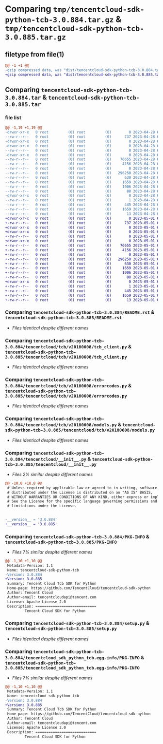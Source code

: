 # Comparing `tmp/tencentcloud-sdk-python-tcb-3.0.884.tar.gz` & `tmp/tencentcloud-sdk-python-tcb-3.0.885.tar.gz`

## filetype from file(1)

```diff
@@ -1 +1 @@
-gzip compressed data, was "dist/tencentcloud-sdk-python-tcb-3.0.884.tar", last modified: Fri Apr 28 02:39:42 2023, max compression
+gzip compressed data, was "dist/tencentcloud-sdk-python-tcb-3.0.885.tar", last modified: Mon May  1 00:50:58 2023, max compression
```

## Comparing `tencentcloud-sdk-python-tcb-3.0.884.tar` & `tencentcloud-sdk-python-tcb-3.0.885.tar`

### file list

```diff
@@ -1,19 +1,19 @@
-drwxr-xr-x   0 root         (0) root         (0)        0 2023-04-28 02:39:42.000000 tencentcloud-sdk-python-tcb-3.0.884/
--rw-r--r--   0 root         (0) root         (0)      737 2023-04-28 02:39:42.000000 tencentcloud-sdk-python-tcb-3.0.884/README.rst
-drwxr-xr-x   0 root         (0) root         (0)        0 2023-04-28 02:39:42.000000 tencentcloud-sdk-python-tcb-3.0.884/tencentcloud/
-drwxr-xr-x   0 root         (0) root         (0)        0 2023-04-28 02:39:42.000000 tencentcloud-sdk-python-tcb-3.0.884/tencentcloud/tcb/
--rw-r--r--   0 root         (0) root         (0)        0 2023-04-28 02:39:42.000000 tencentcloud-sdk-python-tcb-3.0.884/tencentcloud/tcb/__init__.py
-drwxr-xr-x   0 root         (0) root         (0)        0 2023-04-28 02:39:42.000000 tencentcloud-sdk-python-tcb-3.0.884/tencentcloud/tcb/v20180608/
--rw-r--r--   0 root         (0) root         (0)    76655 2023-04-28 02:39:42.000000 tencentcloud-sdk-python-tcb-3.0.884/tencentcloud/tcb/v20180608/tcb_client.py
--rw-r--r--   0 root         (0) root         (0)     4156 2023-04-28 02:39:42.000000 tencentcloud-sdk-python-tcb-3.0.884/tencentcloud/tcb/v20180608/errorcodes.py
--rw-r--r--   0 root         (0) root         (0)        0 2023-04-28 02:39:42.000000 tencentcloud-sdk-python-tcb-3.0.884/tencentcloud/tcb/v20180608/__init__.py
--rw-r--r--   0 root         (0) root         (0)   296250 2023-04-28 02:39:42.000000 tencentcloud-sdk-python-tcb-3.0.884/tencentcloud/tcb/v20180608/models.py
--rw-r--r--   0 root         (0) root         (0)      630 2023-04-28 02:39:42.000000 tencentcloud-sdk-python-tcb-3.0.884/tencentcloud/__init__.py
--rw-r--r--   0 root         (0) root         (0)     1659 2023-04-28 02:39:42.000000 tencentcloud-sdk-python-tcb-3.0.884/PKG-INFO
--rw-r--r--   0 root         (0) root         (0)     1006 2023-04-28 02:39:42.000000 tencentcloud-sdk-python-tcb-3.0.884/setup.py
--rw-r--r--   0 root         (0) root         (0)       88 2023-04-28 02:39:42.000000 tencentcloud-sdk-python-tcb-3.0.884/setup.cfg
-drwxr-xr-x   0 root         (0) root         (0)        0 2023-04-28 02:39:42.000000 tencentcloud-sdk-python-tcb-3.0.884/tencentcloud_sdk_python_tcb.egg-info/
--rw-r--r--   0 root         (0) root         (0)        1 2023-04-28 02:39:42.000000 tencentcloud-sdk-python-tcb-3.0.884/tencentcloud_sdk_python_tcb.egg-info/dependency_links.txt
--rw-r--r--   0 root         (0) root         (0)      445 2023-04-28 02:39:42.000000 tencentcloud-sdk-python-tcb-3.0.884/tencentcloud_sdk_python_tcb.egg-info/SOURCES.txt
--rw-r--r--   0 root         (0) root         (0)     1659 2023-04-28 02:39:42.000000 tencentcloud-sdk-python-tcb-3.0.884/tencentcloud_sdk_python_tcb.egg-info/PKG-INFO
--rw-r--r--   0 root         (0) root         (0)       13 2023-04-28 02:39:42.000000 tencentcloud-sdk-python-tcb-3.0.884/tencentcloud_sdk_python_tcb.egg-info/top_level.txt
+drwxr-xr-x   0 root         (0) root         (0)        0 2023-05-01 00:50:58.000000 tencentcloud-sdk-python-tcb-3.0.885/
+-rw-r--r--   0 root         (0) root         (0)      737 2023-05-01 00:50:58.000000 tencentcloud-sdk-python-tcb-3.0.885/README.rst
+drwxr-xr-x   0 root         (0) root         (0)        0 2023-05-01 00:50:58.000000 tencentcloud-sdk-python-tcb-3.0.885/tencentcloud/
+drwxr-xr-x   0 root         (0) root         (0)        0 2023-05-01 00:50:58.000000 tencentcloud-sdk-python-tcb-3.0.885/tencentcloud/tcb/
+-rw-r--r--   0 root         (0) root         (0)        0 2023-05-01 00:50:58.000000 tencentcloud-sdk-python-tcb-3.0.885/tencentcloud/tcb/__init__.py
+drwxr-xr-x   0 root         (0) root         (0)        0 2023-05-01 00:50:58.000000 tencentcloud-sdk-python-tcb-3.0.885/tencentcloud/tcb/v20180608/
+-rw-r--r--   0 root         (0) root         (0)    76655 2023-05-01 00:50:58.000000 tencentcloud-sdk-python-tcb-3.0.885/tencentcloud/tcb/v20180608/tcb_client.py
+-rw-r--r--   0 root         (0) root         (0)     4156 2023-05-01 00:50:58.000000 tencentcloud-sdk-python-tcb-3.0.885/tencentcloud/tcb/v20180608/errorcodes.py
+-rw-r--r--   0 root         (0) root         (0)        0 2023-05-01 00:50:58.000000 tencentcloud-sdk-python-tcb-3.0.885/tencentcloud/tcb/v20180608/__init__.py
+-rw-r--r--   0 root         (0) root         (0)   296250 2023-05-01 00:50:58.000000 tencentcloud-sdk-python-tcb-3.0.885/tencentcloud/tcb/v20180608/models.py
+-rw-r--r--   0 root         (0) root         (0)      630 2023-05-01 00:50:58.000000 tencentcloud-sdk-python-tcb-3.0.885/tencentcloud/__init__.py
+-rw-r--r--   0 root         (0) root         (0)     1659 2023-05-01 00:50:58.000000 tencentcloud-sdk-python-tcb-3.0.885/PKG-INFO
+-rw-r--r--   0 root         (0) root         (0)     1006 2023-05-01 00:50:58.000000 tencentcloud-sdk-python-tcb-3.0.885/setup.py
+-rw-r--r--   0 root         (0) root         (0)       88 2023-05-01 00:50:58.000000 tencentcloud-sdk-python-tcb-3.0.885/setup.cfg
+drwxr-xr-x   0 root         (0) root         (0)        0 2023-05-01 00:50:58.000000 tencentcloud-sdk-python-tcb-3.0.885/tencentcloud_sdk_python_tcb.egg-info/
+-rw-r--r--   0 root         (0) root         (0)        1 2023-05-01 00:50:58.000000 tencentcloud-sdk-python-tcb-3.0.885/tencentcloud_sdk_python_tcb.egg-info/dependency_links.txt
+-rw-r--r--   0 root         (0) root         (0)      445 2023-05-01 00:50:58.000000 tencentcloud-sdk-python-tcb-3.0.885/tencentcloud_sdk_python_tcb.egg-info/SOURCES.txt
+-rw-r--r--   0 root         (0) root         (0)     1659 2023-05-01 00:50:58.000000 tencentcloud-sdk-python-tcb-3.0.885/tencentcloud_sdk_python_tcb.egg-info/PKG-INFO
+-rw-r--r--   0 root         (0) root         (0)       13 2023-05-01 00:50:58.000000 tencentcloud-sdk-python-tcb-3.0.885/tencentcloud_sdk_python_tcb.egg-info/top_level.txt
```

### Comparing `tencentcloud-sdk-python-tcb-3.0.884/README.rst` & `tencentcloud-sdk-python-tcb-3.0.885/README.rst`

 * *Files identical despite different names*

### Comparing `tencentcloud-sdk-python-tcb-3.0.884/tencentcloud/tcb/v20180608/tcb_client.py` & `tencentcloud-sdk-python-tcb-3.0.885/tencentcloud/tcb/v20180608/tcb_client.py`

 * *Files identical despite different names*

### Comparing `tencentcloud-sdk-python-tcb-3.0.884/tencentcloud/tcb/v20180608/errorcodes.py` & `tencentcloud-sdk-python-tcb-3.0.885/tencentcloud/tcb/v20180608/errorcodes.py`

 * *Files identical despite different names*

### Comparing `tencentcloud-sdk-python-tcb-3.0.884/tencentcloud/tcb/v20180608/models.py` & `tencentcloud-sdk-python-tcb-3.0.885/tencentcloud/tcb/v20180608/models.py`

 * *Files identical despite different names*

### Comparing `tencentcloud-sdk-python-tcb-3.0.884/tencentcloud/__init__.py` & `tencentcloud-sdk-python-tcb-3.0.885/tencentcloud/__init__.py`

 * *Files 2% similar despite different names*

```diff
@@ -10,8 +10,8 @@
 # Unless required by applicable law or agreed to in writing, software
 # distributed under the License is distributed on an "AS IS" BASIS,
 # WITHOUT WARRANTIES OR CONDITIONS OF ANY KIND, either express or implied.
 # See the License for the specific language governing permissions and
 # limitations under the License.
 
 
-__version__ = '3.0.884'
+__version__ = '3.0.885'
```

### Comparing `tencentcloud-sdk-python-tcb-3.0.884/PKG-INFO` & `tencentcloud-sdk-python-tcb-3.0.885/PKG-INFO`

 * *Files 7% similar despite different names*

```diff
@@ -1,10 +1,10 @@
 Metadata-Version: 1.1
 Name: tencentcloud-sdk-python-tcb
-Version: 3.0.884
+Version: 3.0.885
 Summary: Tencent Cloud Tcb SDK for Python
 Home-page: https://github.com/TencentCloud/tencentcloud-sdk-python
 Author: Tencent Cloud
 Author-email: tencentcloudapi@tencent.com
 License: Apache License 2.0
 Description: ============================
         Tencent Cloud SDK for Python
```

### Comparing `tencentcloud-sdk-python-tcb-3.0.884/setup.py` & `tencentcloud-sdk-python-tcb-3.0.885/setup.py`

 * *Files identical despite different names*

### Comparing `tencentcloud-sdk-python-tcb-3.0.884/tencentcloud_sdk_python_tcb.egg-info/PKG-INFO` & `tencentcloud-sdk-python-tcb-3.0.885/tencentcloud_sdk_python_tcb.egg-info/PKG-INFO`

 * *Files 7% similar despite different names*

```diff
@@ -1,10 +1,10 @@
 Metadata-Version: 1.1
 Name: tencentcloud-sdk-python-tcb
-Version: 3.0.884
+Version: 3.0.885
 Summary: Tencent Cloud Tcb SDK for Python
 Home-page: https://github.com/TencentCloud/tencentcloud-sdk-python
 Author: Tencent Cloud
 Author-email: tencentcloudapi@tencent.com
 License: Apache License 2.0
 Description: ============================
         Tencent Cloud SDK for Python
```

